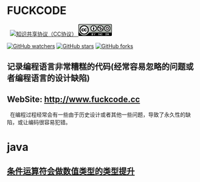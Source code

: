 # FUCKCODE
  
[![知识共享协议（CC协议）](https://img.shields.io/badge/License-Creative%20Commons-DC3D24.svg?style=flat-square) ![Attribution-NonCommercial-ShareAlike CC BY-NC-SA](LICENSE.png)](https://creativecommons.org/licenses/by-nc-sa/4.0/deed.zh)


[![GitHub watchers](https://img.shields.io/github/watchers/fk-code/fuckcode.svg?style=flat-square&logo=github&label=Watch)](https://github.com/fk-code/fuckcode/watchers)  [![GitHub stars](https://img.shields.io/github/stars/fk-code/fuckcode.svg?style=flat-square&logo=github&label=Stars)](https://github.com/fk-code/fuckcode/stargazers)  [![GitHub forks](https://img.shields.io/github/forks/fk-code/fuckcode.svg?style=flat-square&logo=github&label=Fork)](https://github.com/fk-code/fuckcode/network) 


## 记录编程语言非常糟糕的代码(经常容易忽略的问题或者编程语言的设计缺陷) 
## WebSite: http://www.fuckcode.cc
 
在编程过程经常会有一些由于历史设计或者其他一些问题，导致了永久性的缺陷，或让编码很容易犯错。
 
# java

## [条件运算符会做数值类型的类型提升](https://github.com/fk-code/fuckcode/blob/master/java/%E6%9D%A1%E4%BB%B6%E8%BF%90%E7%AE%97%E7%AC%A6%E4%BC%9A%E5%81%9A%E6%95%B0%E5%80%BC%E7%B1%BB%E5%9E%8B%E7%9A%84%E7%B1%BB%E5%9E%8B%E6%8F%90%E5%8D%87.md)

